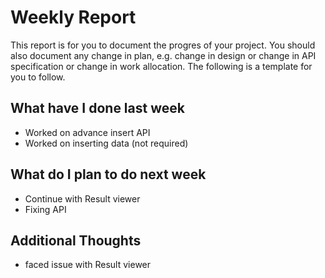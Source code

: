 # Weekly Report

This report is for you to document the progres of your project. You should also document any change in plan, e.g. change in design or change in API specification or change in work allocation. The following is a template for you to follow.

## What have I done last week

-   Worked on advance insert API
-   Worked on inserting data (not required)


## What do I plan to do next week

-   Continue with Result viewer
-   Fixing API


## Additional Thoughts

- faced issue with Result viewer
